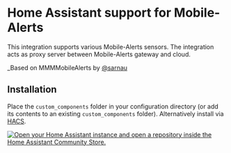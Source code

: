 # Home Assistant support for Mobile-Alerts

This integration supports various Mobile-Alerts sensors. The integration acts as proxy server between Mobile-Alerts gateway and cloud. 

_Based on MMMMobileAlerts by [@sarnau](https://github.com/sarnau/MMMMobileAlerts)

## Installation

Place the `custom_components` folder in your configuration directory (or add its contents to an existing `custom_components` folder). Alternatively install via [HACS](https://hacs.xyz/).

[![Open your Home Assistant instance and open a repository inside the Home Assistant Community Store.](https://my.home-assistant.io/badges/hacs_repository.svg)](https://my.home-assistant.io/redirect/hacs_repository/?owner=tlskinneriv&repository=awnet_local&category=integration)

